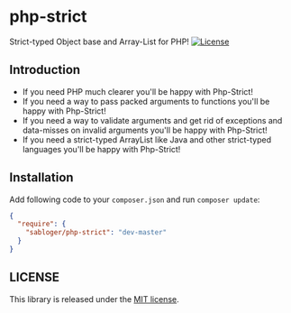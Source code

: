 # php-strict
Strict-typed Object base and Array-List for PHP!
[![License](https://poser.pugx.org/sabloger/php-strict/license.svg)](https://packagist.org/packages/sabloger/php-strict)

## Introduction
- If you need PHP much clearer you'll be happy with Php-Strict!
- If you need a way to pass packed arguments to functions you'll be happy with Php-Strict!
- If you need a way to validate arguments and get rid of exceptions and data-misses on invalid arguments you'll be happy with Php-Strict!
- If you need a strict-typed ArrayList like Java and other strict-typed languages you'll be happy with Php-Strict!

## Installation
Add following code to your `composer.json` and run `composer update`:
```json
{
  "require": {
    "sabloger/php-strict": "dev-master"
  }
}
```
## LICENSE
This library is released under the [MIT license](https://github.com/sabloger/php-strict/blob/master/LICENSE).
